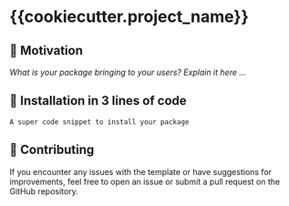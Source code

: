# {{cookiecutter.project_name}}

## 💪 Motivation

*What is your package bringing to your users? Explain it here ...*

## 🧪 Installation in 3 lines of code

```console
A super code snippet to install your package
```

## 👋 Contributing

If you encounter any issues with the template or have suggestions for improvements, feel free to open an issue or submit a pull request on the GitHub repository.

